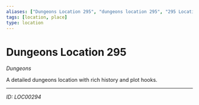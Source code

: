 ```yaml
---
aliases: ["Dungeons Location 295", "dungeons location 295", "295 Location Dungeons"]
tags: [location, place]
type: location
---
```


# Dungeons Location 295

*Dungeons*

A detailed dungeons location with rich history and plot hooks.

---
*ID: LOC00294*